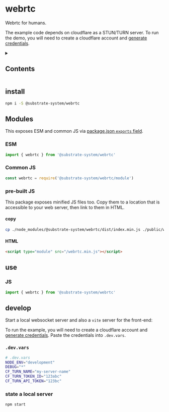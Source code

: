 # webrtc

Webrtc for humans.

The example code depends on cloudflare as a STUN/TURN server.
To run the demo, you will need to create a cloudflare account
and [generate credentials](https://developers.cloudflare.com/calls/turn/generate-credentials/).


<details><summary><h2>Contents</h2></summary>

<!-- toc -->

- [install](#install)
- [Modules](#modules)
  * [ESM](#esm)
  * [Common JS](#common-js)
  * [pre-built JS](#pre-built-js)
- [use](#use)
  * [JS](#js)
- [develop](#develop)
  * [`.dev.vars`](#devvars)
  * [state a local server](#state-a-local-server)

<!-- tocstop -->

</details>

## install

```sh
npm i -S @substrate-system/webrtc
```

## Modules

This exposes ESM and common JS via [package.json `exports` field](https://nodejs.org/api/packages.html#exports).

### ESM
```js
import { webrtc } from '@substrate-system/webrtc'
```

### Common JS
```js
const webrtc = require('@substrate-system/webrtc/module')
```

### pre-built JS
This package exposes minified JS files too. Copy them to a location that is
accessible to your web server, then link to them in HTML.

#### copy
```sh
cp ./node_modules/@substrate-system/webrtc/dist/index.min.js ./public/webrtc.min.js
```

#### HTML
```html
<script type="module" src="/webrtc.min.js"></script>
```

## use

### JS
```js
import { webrtc } from '@substrate-system/webrtc'
```

## develop

Start a local websocket server and also a `vite` server for the front-end:

To run the example, you will need to create a cloudflare account
and [generate credentials](https://developers.cloudflare.com/calls/turn/generate-credentials/). Paste the credentials into `.dev.vars`.

### `.dev.vars`

```sh
# .dev.vars
NODE_ENV="development"
DEBUG="*"
CF_TURN_NAME="my-server-name"
CF_TURN_TOKEN_ID="123abc"
CF_TURN_API_TOKEN="123bc"
```

### state a local server

```sh
npm start
```
